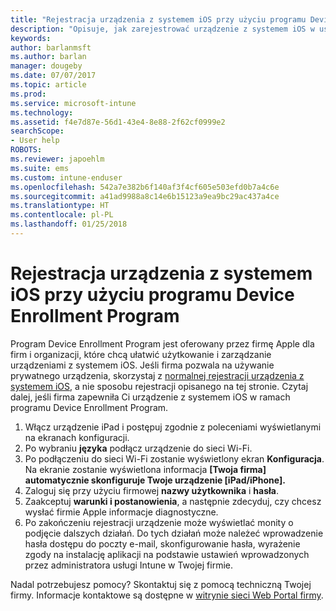 ```yaml
---
title: "Rejestracja urządzenia z systemem iOS przy użyciu programu Device Enrollment Program |Microsoft Docs"
description: "Opisuje, jak zarejestrować urządzenie z systemem iOS w usłudze Intune za pomocą programu Device Enrollment Program"
keywords: 
author: barlanmsft
ms.author: barlan
manager: dougeby
ms.date: 07/07/2017
ms.topic: article
ms.prod: 
ms.service: microsoft-intune
ms.technology: 
ms.assetid: f4e7d87e-56d1-43e4-8e88-2f62cf0999e2
searchScope:
- User help
ROBOTS: 
ms.reviewer: japoehlm
ms.suite: ems
ms.custom: intune-enduser
ms.openlocfilehash: 542a7e382b6f140af3f4cf605e503efd0b7a4c6e
ms.sourcegitcommit: a41ad9988a8c14e6b15123a9ea9bc29ac437a4ce
ms.translationtype: HT
ms.contentlocale: pl-PL
ms.lasthandoff: 01/25/2018
---
```

# <a name="enroll-your-ios-device-in-intune-with-the-device-enrollment-program"></a>Rejestracja urządzenia z systemem iOS przy użyciu programu Device Enrollment Program

Program Device Enrollment Program jest oferowany przez firmę Apple dla firm i organizacji, które chcą ułatwić użytkowanie i zarządzanie urządzeniami z systemem iOS. Jeśli firma pozwala na używanie prywatnego urządzenia, skorzystaj z [normalnej rejestracji urządzenia z systemem iOS](enroll-your-device-in-intune-ios.md), a nie sposobu rejestracji opisanego na tej stronie. Czytaj dalej, jeśli firma zapewniła Ci urządzenie z systemem iOS w ramach programu Device Enrollment Program.

1.  Włącz urządzenie iPad i postępuj zgodnie z poleceniami wyświetlanymi na ekranach konfiguracji.
2.  Po wybraniu **języka** podłącz urządzenie do sieci Wi-Fi.
3.  Po podłączeniu do sieci Wi-Fi zostanie wyświetlony ekran **Konfiguracja**. Na ekranie zostanie wyświetlona informacja **[Twoja firma] automatycznie skonfiguruje Twoje urządzenie [iPad/iPhone].**
4.  Zaloguj się przy użyciu firmowej **nazwy użytkownika** i **hasła**.
5.  Zaakceptuj **warunki i postanowienia**, a następnie zdecyduj, czy chcesz wysłać firmie Apple informacje diagnostyczne.
6.  Po zakończeniu rejestracji urządzenie może wyświetlać monity o podjęcie dalszych działań. Do tych działań może należeć wprowadzenie hasła dostępu do poczty e-mail, skonfigurowanie hasła, wyrażenie zgody na instalację aplikacji na podstawie ustawień wprowadzonych przez administratora usługi Intune w Twojej firmie.

Nadal potrzebujesz pomocy? Skontaktuj się z pomocą techniczną Twojej firmy. Informacje kontaktowe są dostępne w [witrynie sieci Web Portal firmy](https://portal.manage.microsoft.com#HelpDeskDialog).
